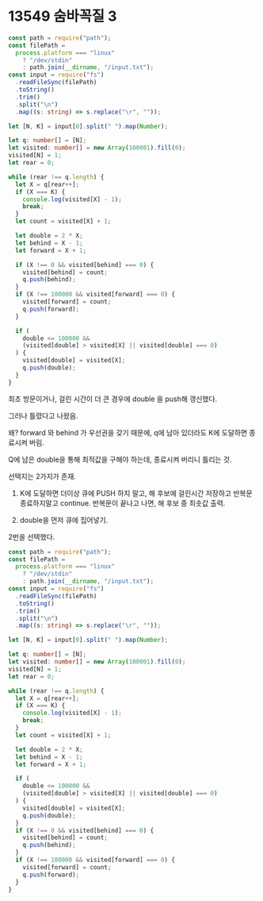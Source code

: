 # 13549 숨바꼭질 3

```typescript
const path = require("path");
const filePath =
  process.platform === "linux"
    ? "/dev/stdin"
    : path.join(__dirname, "/input.txt");
const input = require("fs")
  .readFileSync(filePath)
  .toString()
  .trim()
  .split("\n")
  .map((s: string) => s.replace("\r", ""));

let [N, K] = input[0].split(" ").map(Number);

let q: number[] = [N];
let visited: number[] = new Array(100001).fill(0);
visited[N] = 1;
let rear = 0;

while (rear !== q.length) {
  let X = q[rear++];
  if (X === K) {
    console.log(visited[X] - 1);
    break;
  }
  let count = visited[X] + 1;

  let double = 2 * X;
  let behind = X - 1;
  let forward = X + 1;

  if (X !== 0 && visited[behind] === 0) {
    visited[behind] = count;
    q.push(behind);
  }
  if (X !== 100000 && visited[forward] === 0) {
    visited[forward] = count;
    q.push(forward);
  }

  if (
    double <= 100000 &&
    (visited[double] > visited[X] || visited[double] === 0)
  ) {
    visited[double] = visited[X];
    q.push(double);
  }
}
```

최초 방문이거나, 걸린 시간이 더 큰 경우에 double 을 push해 갱신했다.

그러나 틀렸다고 나왔음.

왜? forward 와 behind 가 우선권을 갖기 때문에, q에 남아 있더라도 K에 도달하면 종료시켜 버림.

Q에 남은 double을 통해 최적값을 구해야 하는데, 종료시켜 버리니 틀리는 것.

선택지는 2가지가 존재.

1. K에 도달하면 더이상 큐에 PUSH 하지 말고, 해 후보에 걸린시간 저장하고 반복문 종료하지말고 continue. 반복문이 끝나고 나면, 해 후보 중 최솟값 출력.

2. double을 먼저 큐에 집어넣기.

2번을 선택했다.

```typescript
const path = require("path");
const filePath =
  process.platform === "linux"
    ? "/dev/stdin"
    : path.join(__dirname, "/input.txt");
const input = require("fs")
  .readFileSync(filePath)
  .toString()
  .trim()
  .split("\n")
  .map((s: string) => s.replace("\r", ""));

let [N, K] = input[0].split(" ").map(Number);

let q: number[] = [N];
let visited: number[] = new Array(100001).fill(0);
visited[N] = 1;
let rear = 0;

while (rear !== q.length) {
  let X = q[rear++];
  if (X === K) {
    console.log(visited[X] - 1);
    break;
  }
  let count = visited[X] + 1;

  let double = 2 * X;
  let behind = X - 1;
  let forward = X + 1;

  if (
    double <= 100000 &&
    (visited[double] > visited[X] || visited[double] === 0)
  ) {
    visited[double] = visited[X];
    q.push(double);
  }
  if (X !== 0 && visited[behind] === 0) {
    visited[behind] = count;
    q.push(behind);
  }
  if (X !== 100000 && visited[forward] === 0) {
    visited[forward] = count;
    q.push(forward);
  }
}
```
